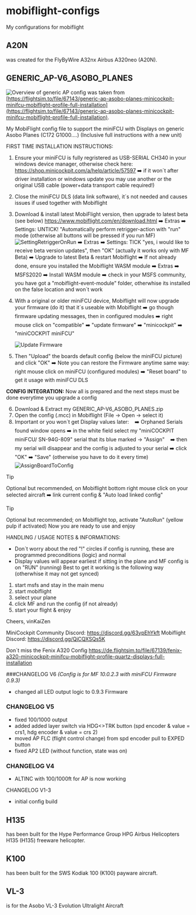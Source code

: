 # mobiflight-configs
My configurations for mobiflight

## A20N
was created for the FlyByWire A32nx Airbus A320neo (A20N).

## GENERIC_AP-V6_ASOBO_PLANES
![Overview of generic AP config](img/GENERIC_AP-V6_ASOBO_PLANES%20OVERVIEW.jpg)
was taken from [https://flightsim.to/file/67143/generic-ap-asobo-planes-minicockpit-minifcu-mobiflight-profile-full-installation](https://flightsim.to/file/67143/generic-ap-asobo-planes-minicockpit-minifcu-mobiflight-profile-full-installation).

My MobiFlight config file to support the miniFCU with Displays on generic Asobo Planes (C172 G1000....)
(Inclusive full instructions with a new unit)

FIRST TIME INSTALLATION INSTRUCTIONS:
1. Ensure your miniFCU is fully regristered as USB-SERIAL CH340 in your windows device manager, otherwise check here: https://shop.minicockpit.com/a/help/article/57597
   :arrow_right: if it won´t after driver installation or windows update you may use another or the original USB cable (power+data transport cable required!)
2. Close the miniFCU DLS (data link software), it´s not needed and causes issues if used together with Mobiflight
3. Download & install latest MobiFlight version, then upgrade to latest beta (see below) https://www.mobiflight.com/en/download.html
   :arrow_right: Extras :arrow_right: Settings: UNTICK! "Automatically perform retrigger-action with "run" mode (otherwise all buttons will be pressed if you run MF)
   ![SettingRetriggerOnRun](img/NOTE%20-%20SettingRetriggerOnRun.gif)
   :arrow_right: Extras :arrow_right: Settings: TICK "yes, i would like to receive beta version updates", then "OK" (actually it works only with MF Beta)
   :arrow_right: Upgrade to latest Beta & restart Mobiflight
   :arrow_right: If not already done, ensure you installed the Mobiflight WASM module :arrow_right: Extras :arrow_right: MSFS2020 :arrow_right: Install WASM module 
   :arrow_right: check in your MSFS community, you have got a "mobiflight-event-module" folder, otherwhise its installed on the false location and won´t work
4. With a original or older miniFCU device, Mobiflight will now upgrade your firmware (do it) that it´s useable with Mobiflight
   :arrow_right: go though firmware updating messages, then in configured modules :arrow_right: right mouse click on "compatible" :arrow_right: "update firmware" :arrow_right: "minicockpit" :arrow_right: "miniCOCKPIT miniFCU"

   ![Update Firmware](img/NOTE%20-%20UpdateFirmware.gif)
5. Then "Upload" the boards default config (below the miniFCU picture) and click "OK"
   :arrow_right: Note you can restore the Firmware anytime same way: right mouse click on miniFCU (configured modules) :arrow_right: "Reset board" to get it usage with miniFCU DLS

**CONFIG INTEGRATION:**
Now all is prepared and the next steps must be done everytime you upgrade a config

   6. Download & Extract my GENERIC_AP-V6_ASOBO_PLANES.zip
   7. Open the config (.mcc) in Mobiflight (File -> Open -> select it)
   8. Important or you won´t get Display values later:
   :arrow_right: Orphaned Serials found window opens :arrow_right: in the white field select my "miniCOCKPIT miniFCU/ SN-94G-809" serial that its blue marked -> "Assign"
   :arrow_right: then my serial will disappear and the config is adjusted to your serial :arrow_right: click "OK" :arrow_right: "Save" (otherwise you have to do it every time)
![AssignBoardToConfig](img/NOTE%20-%20AssignBoardToConfig.gif)

> [!TIP]
> Optional but recommended, on Mobiflight bottom right mouse click on your selected aircraft :arrow_right: link current config & "Auto load linked config"

> [!TIP]
> Optional but recommended; on Mobiflight top, activate "AutoRun" (yellow pulp if activated)
Now you are ready to use and enjoy


HANDLING / USAGE NOTES & INFORMATIONS:
- Don´t worry about the red "!" circles if config is running, these are programmed preconditions (logic) and normal
- Display values will appear earliest if sitting in the plane and MF config is on "RUN" (running)
  Best to get it working is the following way (otherwhise it may not get synced)
1) start msfs and stay in the main menu
2) start mobiflight
3) select your plane
4) click MF and run the config (if not already)
5) start your flight & enjoy

Cheers, vinKaiZen

MiniCockpit Community Discord: https://discord.gg/63ypEhYkft
Mobiflight Discord: https://discord.gg/QjCQXSQs5K

Don´t miss the Fenix A320 Config
https://de.flightsim.to/file/67139/fenix-a320-minicockpit-minifcu-mobiflight-profile-quartz-displays-full-installation


###CHANGELOG V6 
*(Config is for MF 10.0.2.3 with miniFCU Firmware 0.9.3)*
- changed all LED output logic to 0.9.3 Firmware

### CHANGELOG V5
- fixed 100/1000 output
- added added layer switch via HDG<>TRK button (spd encoder & value = crs1, hdg encoder & value = crs 2)
- moved AP FLC (flight control change) from spd encoder pull to EXPED button
- fixed AP2 LED (without function, state was on)

### CHANGELOG V4
- ALTINC with 100/1000ft for AP is now working

CHANGELOG V1-3
- initial config build

## H135
has been built for the Hype Performance Group HPG Airbus Helicopters H135 (H135) freeware helicopter.

## K100
has been built for the SWS Kodiak 100 (K100) payware aircraft.

## VL-3
is for the Asobo VL-3 Evolution Ultralight Aircraft
